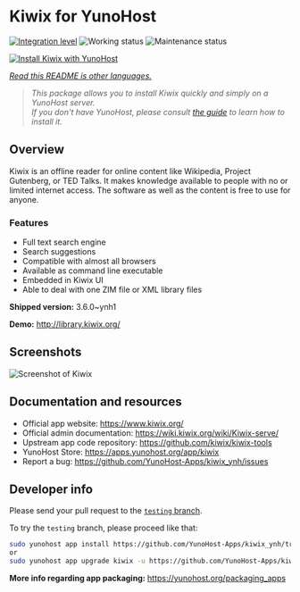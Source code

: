 <!--
N.B.: This README was automatically generated by <https://github.com/YunoHost/apps/tree/master/tools/readme_generator>
It shall NOT be edited by hand.
-->

# Kiwix for YunoHost

[![Integration level](https://dash.yunohost.org/integration/kiwix.svg)](https://dash.yunohost.org/appci/app/kiwix) ![Working status](https://ci-apps.yunohost.org/ci/badges/kiwix.status.svg) ![Maintenance status](https://ci-apps.yunohost.org/ci/badges/kiwix.maintain.svg)

[![Install Kiwix with YunoHost](https://install-app.yunohost.org/install-with-yunohost.svg)](https://install-app.yunohost.org/?app=kiwix)

*[Read this README is other languages.](./ALL_README.md)*

> *This package allows you to install Kiwix quickly and simply on a YunoHost server.*  
> *If you don't have YunoHost, please consult [the guide](https://yunohost.org/install) to learn how to install it.*

## Overview

Kiwix is an offline reader for online content like Wikipedia, Project Gutenberg, or TED Talks. It makes knowledge available to people with no or limited internet access. The software as well as the content is free to use for anyone.

### Features

- Full text search engine
- Search suggestions
- Compatible with almost all browsers
- Available as command line executable
- Embedded in Kiwix UI
- Able to deal with one ZIM file or XML library files


**Shipped version:** 3.6.0~ynh1

**Demo:** <http://library.kiwix.org/>

## Screenshots

![Screenshot of Kiwix](./doc/screenshots/screenshot.png)

## Documentation and resources

- Official app website: <https://www.kiwix.org/>
- Official admin documentation: <https://wiki.kiwix.org/wiki/Kiwix-serve/>
- Upstream app code repository: <https://github.com/kiwix/kiwix-tools>
- YunoHost Store: <https://apps.yunohost.org/app/kiwix>
- Report a bug: <https://github.com/YunoHost-Apps/kiwix_ynh/issues>

## Developer info

Please send your pull request to the [`testing` branch](https://github.com/YunoHost-Apps/kiwix_ynh/tree/testing).

To try the `testing` branch, please proceed like that:

```bash
sudo yunohost app install https://github.com/YunoHost-Apps/kiwix_ynh/tree/testing --debug
or
sudo yunohost app upgrade kiwix -u https://github.com/YunoHost-Apps/kiwix_ynh/tree/testing --debug
```

**More info regarding app packaging:** <https://yunohost.org/packaging_apps>
